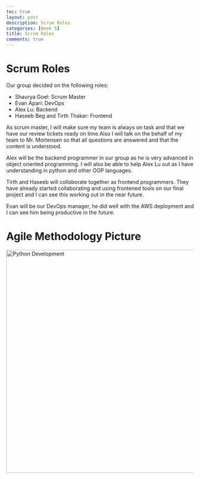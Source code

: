 ```yaml
---
toc: true
layout: post
description: Scrum Roles
categories: [Week 5]
title: Scrum Roles
comments: true
--- 
```



# Scrum Roles

Our group decided on the following roles:

- Shaurya Goel: Scrum Master
- Evan Apari: DevOps
- Alex Lu: Backend
- Haseeb Beg and Tirth Thakar: Frontend

As scrum master, I will make sure my team is always on task and that we have our review tickets ready on time.Also I will talk on the behalf of my team to Mr. Mortensen so that all questions are answered and that the content is understood. 

Alex will be the backend programmer in our group as he is very advanced in object oriented programming. I will also be able to help Alex Lu out as I have understanding in python and other OOP languages.

Tirth and Haseeb will collaborate together as frontend programmers. They have already started collaborating and using frontened tools on our final project and I can see this working out in the near future.

Evan will be our DevOps manager, he did well with the AWS deployment and I can see him being productive in the future.


# Agile Methodology Picture

<img class="card-img-top" src="{{ url_for('static', filename='images/kasdf.png') }}" alt="Python Development" height="600">

